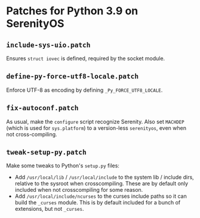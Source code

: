 # Patches for Python 3.9 on SerenityOS

## `include-sys-uio.patch`

Ensures `struct iovec` is defined, required by the socket module.

## `define-py-force-utf8-locale.patch`

Enforce UTF-8 as encoding by defining `_Py_FORCE_UTF8_LOCALE`.

## `fix-autoconf.patch`

As usual, make the `configure` script recognize Serenity. Also set `MACHDEP` (which is used for `sys.platform`) to a version-less `serenityos`, even when not cross-compiling.

## `tweak-setup-py.patch`

Make some tweaks to Python's `setup.py` files:

- Add `/usr/local/lib` / `/usr/local/include` to the system lib / include dirs, relative to the sysroot when crosscompiling. These are by default only included when not crosscompiling for some reason.
- Add `/usr/local/include/ncurses` to the curses include paths so it can build the `_curses` module. This is by default included for a bunch of extensions, but not `_curses`.

